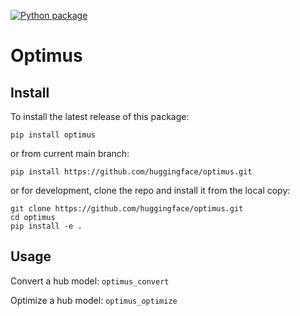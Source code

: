 [![Python package](https://github.com/huggingface/optimus/actions/workflows/python-package.yml/badge.svg)](https://github.com/huggingface/optimus/actions/workflows/python-package.yml)

# Optimus

## Install
To install the latest release of this package:

`pip install optimus`

or from current main branch:

`pip install https://github.com/huggingface/optimus.git`

or for development, clone the repo and install it from the local copy:

```
git clone https://github.com/huggingface/optimus.git
cd optimus 
pip install -e .
```


## Usage
Convert a hub model:
`optimus_convert` 

Optimize a hub model:
`optimus_optimize` 


